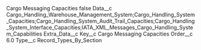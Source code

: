 <?xml version="1.0" encoding="UTF-8"?>
<CustomMetadata xmlns="http://soap.sforce.com/2006/04/metadata" xmlns:xsi="http://www.w3.org/2001/XMLSchema-instance" xmlns:xsd="http://www.w3.org/2001/XMLSchema">
    <label>Cargo Messaging Capacities</label>
    <protected>false</protected>
    <values>
        <field>Data__c</field>
        <value xsi:type="xsd:string">Cargo_Handling_Warehouse_Management_System;Cargo_Handling_System_Capacities;Cargo_Handling_System_Audit_Trail_Capacities;Cargo_Handling_System_Interface_Capacities;IATA_XML_Messages_Cargo_Handling_System_Capabilities</value>
    </values>
    <values>
        <field>Extra_Data__c</field>
        <value xsi:nil="true"/>
    </values>
    <values>
        <field>Key__c</field>
        <value xsi:type="xsd:string">Cargo Messaging Capacities</value>
    </values>
    <values>
        <field>Order__c</field>
        <value xsi:type="xsd:double">6.0</value>
    </values>
    <values>
        <field>Type__c</field>
        <value xsi:type="xsd:string">Record_Types_By_Section</value>
    </values>
</CustomMetadata>
